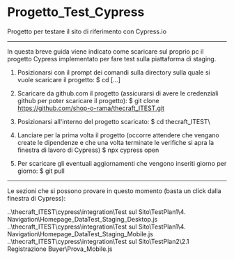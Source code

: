 # Progetto_Test_Cypress
Progetto per testare il sito di riferimento con Cypress.io

--------------------------------------------------------------------------------------------------------------------------------------

In questa breve guida viene indicato come scaricare sul proprio pc il progetto Cypress implementato per fare test sulla piattaforma di staging.

1. Posizionarsi con il prompt dei comandi sulla directory sulla quale si vuole scaricare il progetto:
$ cd [...]

2. Scaricare da github.com il progetto (assicurarsi di avere le credenziali github per poter scaricare il progetto):
$ git clone https://github.com/shop-o-rama/thecraft_ITEST.git

3. Posizionarsi all'interno del progetto scaricato:
$ cd thecraft_ITEST\

4. Lanciare per la prima volta il progetto (occorre attendere che vengano create le dipendenze e che una volta terminate le verifiche si apra la finestra di lavoro di Cypress)
$ npx cypress open

5. Per scaricare gli eventuali aggiornamenti che vengono inseriti giorno per giorno:
$ git pull

-------------------------------------------------------------------------------------------------

Le sezioni che si possono provare in questo momento (basta un click dalla finestra di Cypress):

..\thecraft_ITEST\cypress\integration\Test sul Sito\TestPlan1\4. Navigation\Homepage_DataTest_Staging_Desktop.js
..\thecraft_ITEST\cypress\integration\Test sul Sito\TestPlan1\4. Navigation\Homepage_DataTest_Staging_Mobile.js
..\thecraft_ITEST\cypress\integration\Test sul Sito\TestPlan2\2.1 Registrazione Buyer\Prova_Mobile.js
